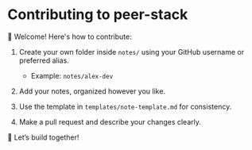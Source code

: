 # Contributing to peer-stack

👋 Welcome! Here's how to contribute:

1. Create your own folder inside `notes/` using your GitHub username or preferred alias.
   - Example: `notes/alex-dev`

2. Add your notes, organized however you like.

3. Use the template in `templates/note-template.md` for consistency.

4. Make a pull request and describe your changes clearly.

🚀 Let’s build together!
